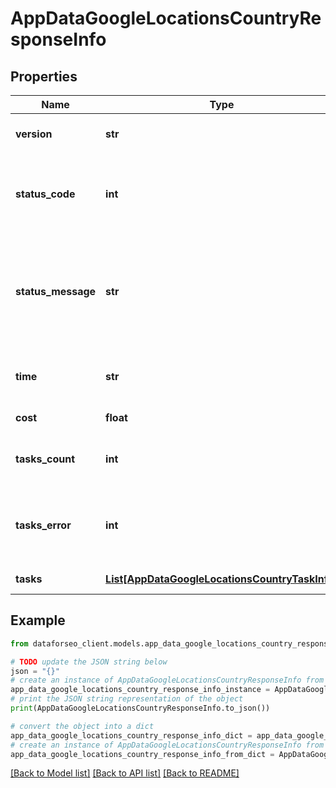 # AppDataGoogleLocationsCountryResponseInfo


## Properties

Name | Type | Description | Notes
------------ | ------------- | ------------- | -------------
**version** | **str** | the current version of the API | [optional] 
**status_code** | **int** | general status code you can find the full list of the response codes here | [optional] 
**status_message** | **str** | general informational message you can find the full list of general informational messages here | [optional] 
**time** | **str** | total execution time, seconds | [optional] 
**cost** | **float** | total tasks cost, USD | [optional] 
**tasks_count** | **int** | the number of tasks in the tasks array | [optional] 
**tasks_error** | **int** | the number of tasks in the tasks array returned with an error | [optional] 
**tasks** | [**List[AppDataGoogleLocationsCountryTaskInfo]**](AppDataGoogleLocationsCountryTaskInfo.md) | array of tasks | [optional] 

## Example

```python
from dataforseo_client.models.app_data_google_locations_country_response_info import AppDataGoogleLocationsCountryResponseInfo

# TODO update the JSON string below
json = "{}"
# create an instance of AppDataGoogleLocationsCountryResponseInfo from a JSON string
app_data_google_locations_country_response_info_instance = AppDataGoogleLocationsCountryResponseInfo.from_json(json)
# print the JSON string representation of the object
print(AppDataGoogleLocationsCountryResponseInfo.to_json())

# convert the object into a dict
app_data_google_locations_country_response_info_dict = app_data_google_locations_country_response_info_instance.to_dict()
# create an instance of AppDataGoogleLocationsCountryResponseInfo from a dict
app_data_google_locations_country_response_info_from_dict = AppDataGoogleLocationsCountryResponseInfo.from_dict(app_data_google_locations_country_response_info_dict)
```
[[Back to Model list]](../README.md#documentation-for-models) [[Back to API list]](../README.md#documentation-for-api-endpoints) [[Back to README]](../README.md)


